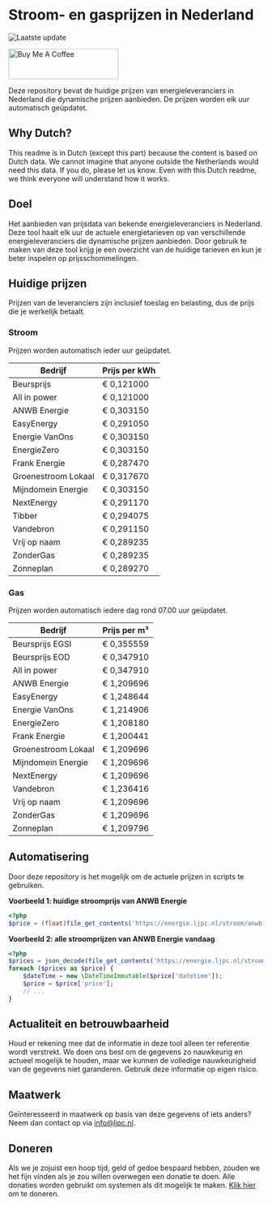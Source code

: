 # Stroom- en gasprijzen in Nederland

![Laatste update](https://img.shields.io/badge/laatste%20update-2025--04--22%2022%3A00%20CET-brightgreen)

<a href="https://www.buymeacoffee.com/Lars-" target="_blank"><img src="https://cdn.buymeacoffee.com/buttons/v2/default-orange.png" alt="Buy Me A Coffee" height="60" style="height: 60px !important;width: 217px !important;" ></a>

Deze repository bevat de huidige prijzen van energieleveranciers in Nederland die dynamische prijzen aanbieden. De prijzen worden elk uur automatisch geüpdatet.

## Why Dutch?

This readme is in Dutch (except this part) because the content is based on Dutch data. We cannot imagine that anyone outside the Netherlands would need this data. If you do, please let us know. Even with this Dutch readme, we think
everyone will understand how it works.

## Doel

Het aanbieden van prijsdata van bekende energieleveranciers in Nederland. Deze tool haalt elk uur de actuele energietarieven op van verschillende energieleveranciers die dynamische prijzen aanbieden. Door gebruik te maken van deze tool
krijg je een overzicht van de huidige tarieven en kun je beter inspelen op prijsschommelingen.

## Huidige prijzen

Prijzen van de leveranciers zijn inclusief toeslag en belasting, dus de prijs die je werkelijk betaalt.

### Stroom

Prijzen worden automatisch ieder uur geüpdatet.

 Bedrijf | Prijs per kWh 
---------|---------------
Beursprijs | € 0,121000
All in power | € 0,121000
ANWB Energie | € 0,303150
EasyEnergy | € 0,291050
Energie VanOns | € 0,303150
EnergieZero | € 0,303150
Frank Energie | € 0,287470
Groenestroom Lokaal | € 0,317670
Mijndomein Energie | € 0,303150
NextEnergy | € 0,291170
Tibber | € 0,294075
Vandebron | € 0,291150
Vrij op naam | € 0,289235
ZonderGas | € 0,289235
Zonneplan | € 0,289270


### Gas

Prijzen worden automatisch iedere dag rond 07.00 uur geüpdatet.

 Bedrijf | Prijs per m³ 
---------|--------------
Beursprijs EGSI | € 0,355559
Beursprijs EOD | € 0,347910
All in power | € 0,347910
ANWB Energie | € 1,209696
EasyEnergy | € 1,248644
Energie VanOns | € 1,214906
EnergieZero | € 1,208180
Frank Energie | € 1,200441
Groenestroom Lokaal | € 1,209696
Mijndomein Energie | € 1,209696
NextEnergy | € 1,209696
Vandebron | € 1,236416
Vrij op naam | € 1,209696
ZonderGas | € 1,209696
Zonneplan | € 1,209796


## Automatisering

Door deze repository is het mogelijk om de actuele prijzen in scripts te gebruiken.

**Voorbeeld 1: huidige stroomprijs van ANWB Energie**

```php
<?php
$price = (float)file_get_contents('https://energie.ljpc.nl/stroom/anwb-energie-nu.txt');

```

**Voorbeeld 2: alle stroomprijzen van ANWB Energie vandaag**

```php
<?php
$prices = json_decode(file_get_contents('https://energie.ljpc.nl/stroom/all-in-power-vandaag.json'),true);
foreach ($prices as $price) {
    $dateTime = new \DateTimeImmutable($price['datetime']);
    $price = $price['price'];
    // ...
}
```

## Actualiteit en betrouwbaarheid

Houd er rekening mee dat de informatie in deze tool alleen ter referentie wordt verstrekt. We doen ons best om de gegevens zo nauwkeurig en actueel mogelijk te houden, maar we kunnen de volledige nauwkeurigheid van de gegevens niet
garanderen. Gebruik deze informatie op eigen risico.

## Maatwerk

Geïnteresseerd in maatwerk op basis van deze gegevens of iets anders? Neem dan contact op
via [info@ljpc.nl](mailto:info@ljpc.nl?subject=Energie%20prijzen).

## Doneren

Als we je zojuist een hoop tijd, geld of gedoe bespaard hebben, zouden we het fijn vinden als je zou willen overwegen een
donatie te doen. Alle donaties worden gebruikt om systemen als dit mogelijk te
maken. [Klik hier](https://www.buymeacoffee.com/Lars-) om te doneren.
